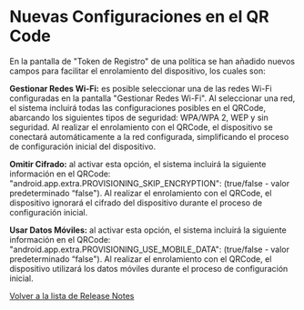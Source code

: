 # Nuevas Configuraciones en el QR Code

En la pantalla de "Token de Registro" de una política se han añadido nuevos campos para facilitar el enrolamiento del dispositivo, los cuales son:

**Gestionar Redes Wi-Fi:** es posible seleccionar una de las redes Wi-Fi configuradas en la pantalla "Gestionar Redes Wi-Fi". Al seleccionar una red, el sistema incluirá todas las configuraciones posibles en el QRCode, abarcando los siguientes tipos de seguridad: WPA/WPA 2, WEP y sin seguridad. Al realizar el enrolamiento con el QRCode, el dispositivo se conectará automáticamente a la red configurada, simplificando el proceso de configuración inicial del dispositivo.

**Omitir Cifrado:** al activar esta opción, el sistema incluirá la siguiente información en el QRCode: "android.app.extra.PROVISIONING\_SKIP\_ENCRYPTION": (true/false - valor predeterminado “false"). Al realizar el enrolamiento con el QRCode, el dispositivo ignorará el cifrado del dispositivo durante el proceso de configuración inicial.

**Usar Datos Móviles:** al activar esta opción, el sistema incluirá la siguiente información en el QRCode: "android.app.extra.PROVISIONING\_USE\_MOBILE\_DATA": (true/false - valor predeterminado “false"). Al realizar el enrolamiento con el QRCode, el dispositivo utilizará los datos móviles durante el proceso de configuración inicial.

[Volver a la lista de Release Notes](./)
